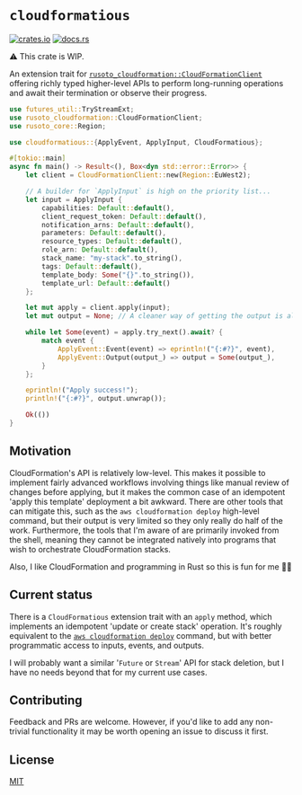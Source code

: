 # `cloudformatious`

[![crates.io](https://img.shields.io/crates/v/cloudformatious?logo=rust&style=flat-square)](https://crates.io/crates/cloudformatious)
[![docs.rs](https://img.shields.io/docsrs/cloudformatious?logo=rust&style=flat-square)](https://docs.rs/cloudformatious)

⚠️ This crate is WIP.

An extension trait for [`rusoto_cloudformation::CloudFormationClient`](https://docs.rs/rusoto_cloudformation/0.46.0/rusoto_cloudformation/struct.CloudFormationClient.html) offering richly typed higher-level APIs to perform long-running operations and await their termination or observe their progress.

```rust + no_run
use futures_util::TryStreamExt;
use rusoto_cloudformation::CloudFormationClient;
use rusoto_core::Region;

use cloudformatious::{ApplyEvent, ApplyInput, CloudFormatious};

#[tokio::main]
async fn main() -> Result<(), Box<dyn std::error::Error>> {
    let client = CloudFormationClient::new(Region::EuWest2);

    // A builder for `ApplyInput` is high on the priority list...
    let input = ApplyInput {
        capabilities: Default::default(),
        client_request_token: Default::default(),
        notification_arns: Default::default(),
        parameters: Default::default(),
        resource_types: Default::default(),
        role_arn: Default::default(),
        stack_name: "my-stack".to_string(),
        tags: Default::default(),
        template_body: Some("{}".to_string()),
        template_url: Default::default()
    };

    let mut apply = client.apply(input);
    let mut output = None; // A cleaner way of getting the output is also on the list...

    while let Some(event) = apply.try_next().await? {
        match event {
            ApplyEvent::Event(event) => eprintln!("{:#?}", event),
            ApplyEvent::Output(output_) => output = Some(output_),
        }
    };

    eprintln!("Apply success!");
    println!("{:#?}", output.unwrap());

    Ok(())
}
```

## Motivation

CloudFormation's API is relatively low-level.
This makes it possible to implement fairly advanced workflows involving things like manual review of changes before applying, but it makes the common case of an idempotent 'apply this template' deployment a bit awkward.
There are other tools that can mitigate this, such as the `aws cloudformation deploy` high-level command, but their output is very limited so they only really do half of the work.
Furthermore, the tools that I'm aware of are primarily invoked from the shell, meaning they cannot be integrated natively into programs that wish to orchestrate CloudFormation stacks.

Also, I like CloudFormation and programming in Rust so this is fun for me 🤷‍♂️

## Current status

There is a `CloudFormatious` extension trait with an `apply` method, which implements an idempotent 'update or create stack' operation.
It's roughly equivalent to the [`aws cloudformation deploy`](https://docs.aws.amazon.com/cli/latest/reference/cloudformation/deploy/index.html) command, but with better programmatic access to inputs, events, and outputs.

I will probably want a similar '`Future` or `Stream`' API for stack deletion, but I have no needs beyond that for my current use cases.

## Contributing

Feedback and PRs are welcome.
However, if you'd like to add any non-trivial functionality it may be worth opening an issue to discuss it first.

## License

[MIT](https://choosealicense.com/licenses/mit/)
